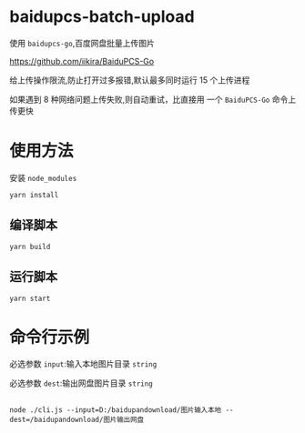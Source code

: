 # baidupcs-batch-upload

使用 `baidupcs-go`,百度网盘批量上传图片

https://github.com/iikira/BaiduPCS-Go

给上传操作限流,防止打开过多报错,默认最多同时运行 15 个上传进程

如果遇到 8 种网络问题上传失败,则自动重试，比直接用 一个 `BaiduPCS-Go` 命令上传更快

# 使用方法

安装 `node_modules`

```shell
yarn install
```

## 编译脚本

```shell
yarn build
```

## 运行脚本

```shell
yarn start
```

# 命令行示例

必选参数 `input`:输入本地图片目录 `string`

必选参数 `dest`:输出网盘图片目录 `string`

```shell

node ./cli.js --input=D:/baidupandownload/图片输入本地 --dest=/baidupandownload/图片输出网盘
```
